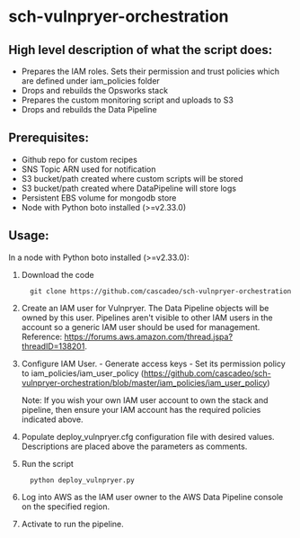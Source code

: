 sch-vulnpryer-orchestration
===========================


High level description of what the script does:
-----------------------------------------------
  - Prepares the IAM roles. Sets their permission and trust policies which are defined under iam_policies folder
  - Drops and rebuilds the Opsworks stack
  - Prepares the custom monitoring script and uploads to S3
  - Drops and rebuilds the Data Pipeline

Prerequisites:
--------------
  - Github repo for custom recipes
  - SNS Topic ARN used for notification
  - S3 bucket/path created where custom scripts will be stored
  - S3 bucket/path created where DataPipeline will store logs
  - Persistent EBS volume for mongodb store 
  - Node with Python boto installed (>=v2.33.0)

Usage:
-------------
In a node with Python boto installed (>=v2.33.0):
1. Download the code

         git clone https://github.com/cascadeo/sch-vulnpryer-orchestration

2. Create an IAM user for Vulnpryer. The Data Pipeline objects will be owned by this user. Pipelines aren't visible to other IAM users in the account so a generic IAM user should be used for management. Reference:  https://forums.aws.amazon.com/thread.jspa?threadID=138201.

3. Configure IAM User.
         - Generate access keys
         - Set its permission policy to iam_policies/iam_user_policy (https://github.com/cascadeo/sch-vulnpryer-orchestration/blob/master/iam_policies/iam_user_policy)

	Note: If you wish your own IAM user account to own the stack and pipeline, then ensure your IAM account has the required policies indicated above. 

4. Populate deploy_vulnpryer.cfg configuration file with desired values. Descriptions are placed above the parameters as comments.

5. Run the script

         python deploy_vulnpryer.py

6. Log into AWS as the IAM user owner to the AWS Data Pipeline console on the specified region.

7. Activate to run the pipeline.

